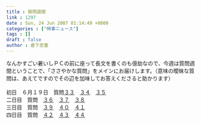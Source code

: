 ```yaml
---
title : 質問週間
link : 1297
date : Sun, 24 Jun 2007 01:14:49 +0000
categories : ["時事ニュース"]
tags : []
draft : false
author : 倉下忠憲
---
```


なんかすごい暑いしＰＣの前に座って長文を書くのも億劫なので、今週は質問週間ということで、「ささやかな質問」をメインにお届けします。（意味の曖昧な質問は、あえてですのでその辺を加味してお答えくださると助かります）<BR><BR>初日　６月１９日　質問<A HREF="http://www.doblog.com/weblog/myblog/6947/2616948#2616948" TARGET="_blank">３３</A>　<A HREF="http://www.doblog.com/weblog/myblog/6947/2616949#2616949" TARGET="_blank">３４</A>　<A HREF="http://www.doblog.com/weblog/myblog/6947/2616950#2616950" TARGET="_blank">３５</A><BR>二日目　質問　<A HREF="http://www.doblog.com/weblog/myblog/6947/2616951#2616951" TARGET="_blank">３６</A>　<A HREF="http://www.doblog.com/weblog/myblog/6947/2616952#2616952" TARGET="_blank">３７</A>　<A HREF="http://www.doblog.com/weblog/myblog/6947/2616953#2616953" TARGET="_blank">３８</A><BR>三日目　質問　<A HREF="http://www.doblog.com/weblog/myblog/6947/2616954#2616954" TARGET="_blank">３９</A>　<A HREF="http://www.doblog.com/weblog/myblog/6947/2616955#2616955" TARGET="_blank">４０</A>　<A HREF="http://www.doblog.com/weblog/myblog/6947/2616956#2616956" TARGET="_blank">４１</A><BR>四日目　質問　<A HREF="http://www.doblog.com/weblog/myblog/6947/2616957#2616957" TARGET="_blank">４２</A>　<A HREF="http://www.doblog.com/weblog/myblog/6947/2616960#2616960" TARGET="_blank">４３</A>　<A HREF="http://www.doblog.com/weblog/myblog/6947/2616961#2616961" TARGET="_blank">４４</A><br><br>
